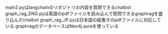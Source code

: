 main2.pyはlangchainのリポジトリの内容を質問できるchatbot
graph_rag_ENG.pyは英語のpdfファイルを読み込んで質問できるgraphragを盛り込んだchatbot
graph_rag_JP.pyは日本語の縦書きのpdfファイルに対応している
graphragのデータベースはNeo4j auraを使っている
